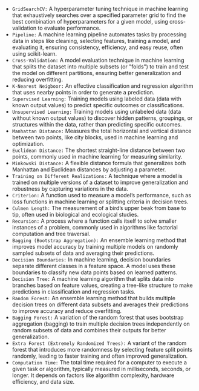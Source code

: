 - ```GridSearchCV:``` A hyperparameter tuning technique in machine learning that exhaustively searches over a specified parameter grid to find the best combination of hyperparameters for a given model, using cross-validation to evaluate performance.
- ```Pipeline:``` A machine learning pipeline automates tasks by processing data in steps like cleaning, selecting features, training a model, and evaluating it, ensuring consistency, efficiency, and easy reuse, often using scikit-learn.
- ```Cross-Validation:``` A model evaluation technique in machine learning that splits the dataset into multiple subsets (or "folds") to train and test the model on different partitions, ensuring better generalization and reducing overfitting.
- ```K-Nearest Neigboor:``` An effective classification and regression algorithm that uses nearby points in order to generate a prediction.
- ```Supervised Learning:``` Training models using labeled data (data with known output values) to predict specific outcomes or classifications.
- ```Unsupervised Learning:``` Training models using unlabeled data (data without known output values) to discover hidden patterns, groupings, or structures within the data, rather than predicting specific outcomes.
- ```Manhattan Distance:``` Measures the total horizontal and vertical distance between two points, like city blocks, used in machine learning and optimization.  
- ```Euclidean Distance:``` The shortest straight-line distance between two points, commonly used in machine learning for measuring similarity.  
- ```Minkowski Distance:``` A flexible distance formula that generalizes both Manhattan and Euclidean distances by adjusting a parameter.
- ```Training on Different Realizations:``` A technique where a model is trained on multiple versions of a dataset to improve generalization and robustness by capturing variations in the data.  
- ```Criterion:``` A function used to measure a model’s performance, such as loss functions in machine learning or splitting criteria in decision trees.  
- ```Culmen Length:``` The measurement of a bird’s upper beak from base to tip, often used in biological and ecological studies.  
- ```Recursion:``` A process where a function calls itself to solve smaller instances of a problem, commonly used in algorithms like factorial computation and tree traversal.  
- ```Bagging (Bootstrap Aggregation):``` An ensemble learning method that improves model accuracy by training multiple models on randomly sampled subsets of data and averaging their predictions.
- ```Decision Boundaries:``` In machine learning, decision boundaries separate different classes in a feature space. A model uses these boundaries to classify new data points based on learned patterns.
- ```Decision Tree:``` A machine learning algorithm that splits data into branches based on feature values, creating a tree-like structure to make predictions in classification and regression tasks.  
- ```Random Forest:``` An ensemble learning method that builds multiple decision trees on different data subsets and averages their predictions to improve accuracy and reduce overfitting.  
- ```Bagging Forest:``` A variation of the random forest that uses bootstrap aggregation (bagging) to train multiple decision trees independently on random subsets of data and combines their outputs for better generalization.  
- ```Extra Forest (Extremely Randomized Trees):``` A variant of the random forest that introduces more randomness by selecting feature split points randomly, leading to faster training and often improved generalization.
- ```Computation Time:``` The total time required for a computer to execute a given task or algorithm, typically measured in milliseconds, seconds, or longer. It depends on factors like algorithm complexity, hardware efficiency, and data size.
